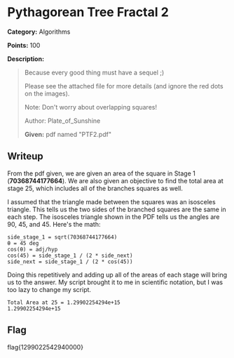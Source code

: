 # Pythagorean Tree Fractal 2
**Category:** Algorithms

**Points:** 100

**Description:**
> Because every good thing must have a sequel ;)
>
> Please see the attached file for more details (and ignore the red dots on the images).
>
> Note: Don't worry about overlapping squares!
>
> Author: Plate_of_Sunshine
>
> **Given:** pdf named "PTF2.pdf"

## Writeup
From the pdf given, we are given an area of the square in Stage 1
(**70368744177664**). We are also given an objective to find the total area
at stage 25, which includes all of the branches squares as well.

I assumed that the triangle made between the squares was an isosceles triangle.
This tells us the two sides of the branched squares are the same in each step.
The isosceles triangle shown in the PDF tells us the angles are 90, 45, and 45.
Here's the math:
```
side_stage_1 = sqrt(70368744177664)
θ = 45 deg
cos(θ) = adj/hyp
cos(45) = side_stage_1 / (2 * side_next)
side_next = side_stage_1 / (2 * cos(45))
```

Doing this repetitively and adding up all of the areas of each stage will bring
us to the answer. My script brought it to me in scientific notation, but I was
too lazy to change my script.

```
Total Area at 25 = 1.29902254294e+15
1.29902254294e+15
```

## Flag
flag{1299022542940000}
